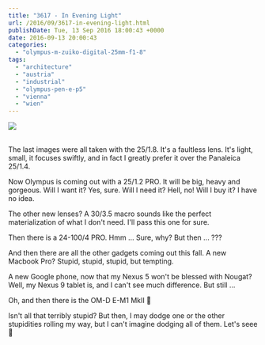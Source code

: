 ```yaml
---
title: "3617 - In Evening Light"
url: /2016/09/3617-in-evening-light.html
publishDate: Tue, 13 Sep 2016 18:00:43 +0000
date: 2016-09-13 20:00:43
categories: 
  - "olympus-m-zuiko-digital-25mm-f1-8"
tags: 
  - "architecture"
  - "austria"
  - "industrial"
  - "olympus-pen-e-p5"
  - "vienna"
  - "wien"
---
```

<div class="container">
<div class="center"><a target="_blank" href="https://d25zfm9zpd7gm5.cloudfront.net/1200x1200/2016/20160518_181505_lr.jpg"><img class="webfeedsFeaturedVisual" src="https://d25zfm9zpd7gm5.cloudfront.net/0600x0600/2016/20160518_181505_lr.jpg" /></a></div>
</div>
<br />

The last images were all taken with the 25/1.8. It's a faultless lens. It's light, small, it focuses swiftly, and in fact I greatly prefer it over the Panaleica 25/1.4.

Now Olympus is coming out with a 25/1.2 PRO. It will be big, heavy and gorgeous. Will I want it? Yes, sure. Will I need it? Hell, no! Will I buy it? I have no idea.

The other new lenses? A 30/3.5 macro sounds like the perfect materialization of what I don't need. I'll pass this one for sure.

Then there is a 24-100/4 PRO. Hmm ... Sure, why? But then ... ???

And then there are all the other gadgets coming out this fall. A new Macbook Pro? Stupid, stupid, stupid, but tempting.

A new Google phone, now that my Nexus 5 won't be blessed with Nougat? Well, my Nexus 9 tablet is, and I can't see much difference. But still ...

Oh, and then there is the OM-D E-M1 MkII 🙂

Isn't all that terribly stupid? But then, I may dodge one or the other stupidities rolling my way, but I can't imagine dodging all of them. Let's seee 🙂
